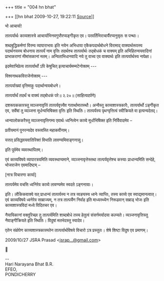 +++
title = "004 hn bhat"

+++
[[hn bhat	2009-10-27, 19:22:11 [Source](https://groups.google.com/g/bvparishat/c/eP1WQkb_zck)]]



भो आचार्या!

तात्पर्यार्थः काव्यशास्त्रे आचार्याभिनवगुप्तैरप्यङ्गीकृत एव। परवर्तिभिराचार्यैरप्यनुसृतः स पन्थाः।

शब्दबुद्धिकर्मणां विरम्य व्यापाराभावः इति नयेन अभिधाया एकैकपदार्थबोधने विरामाद् वाक्यार्थरूपस्य पदार्थनयस्य बोधनाय तात्पर्यं नाम वृत्तिः तदर्थश्च तात्पर्यार्थः तद्बोधकं च वाक्यम् इति अभिहितन्वयवादिनां प्राभाकराणां मीमांसकानां मतम्। अन्विताभिधानवादि नये तु वाच्य एव वाक्यार्थः इति तात्पर्यार्थस्य नापेक्षा।

इदमेवाभिप्रेत्य तात्पर्यार्थो ऽपि केषुचित् इत्याचार्यमम्मटेनोक्तम् ---

विश्वनाथकविराजेनोक्तम् ---

तात्पर्याख्यां वृत्तिमाहुः पदार्थान्वयबोधने।

तात्पर्यार्थं तदर्थं च वाक्यं तद्बोधकं परे॥ २.२०॥ (साहित्यदर्पणे)

दशरूपककारस्तु व्यञ्जनावृत्तिं तात्पर्यवृत्त्यैव गतार्थामातस्थौ। अन्यैस्तु काव्यशास्त्रकारैः, तात्पर्यार्थो ऽङ्गीकृत एव, सर्वेषां तु व्यञ्जना मूर्धन्यभिषिक्ता वृत्तिः इति स्थितिः। तात्पर्यस्य पृथग्वृत्तित्वं स्वीक्रियते वा इत्यन्यदेतद्।

ध्वन्यालोककरैस्तु व्यञ्जनावृत्तिगम्य एवार्थः ध्वनित्वेन काव्ये मूर्धाभिषिक्त इति निर्विवादमेव –

प्रतीयमानं पुनरन्यदेव वस्त्वस्ति महाकवीनाम्।

यत्तत् प्रसिद्धवयवातिरिक्तं विभाति लावण्यमिवाङ्गनासु।

इति पूर्वमेव व्यवस्थापितम्।

एवं काव्यविषये व्यापारत्रयमिति व्यवस्थाप्यमाने, व्यञ्जनावृत्तेस्तथा तात्पर्यवृत्तेश्च कस्याः प्राधान्यमिति सन्देहे, भोजराजेन एवमादिष्टम् –



\[नात्र विचारणा कार्या\]



तात्पर्यमेव वचसि ध्वनिरेव काव्ये लावण्यमेव स्वदते ऽङ्गनायाः।



इति। लौकिकवाक्ये यत् प्राधान्यं तात्पर्यस्य न तत्र व्यङ्यस्य ध्वनेः व्याप्तिः, तस्य काव्ये एव स्वाद्यमानत्वात्। एवं काव्यविषये ध्वनेरेव साम्राज्यम्, न तत्र तात्पर्येण निर्वाह इति माध्यस्थ्येन निरूढवान् सम्राड् भोजः इति काव्यशास्त्रविदां मध्ये विदितचर एव।

नैयायिकानां वक्तुरिच्छा तु तात्पर्यमिति शाब्दबोधे तस्य हेतुत्वं संसर्गमर्यादया कल्प्यते। व्यञ्जनावृत्तिस्तु नैवाङ्गीक्रियते इति स्थितिः। विदुषां मतभेदस्तु स्यादेव।

एतेन संक्षेपेण काव्यशास्त्रकारमतेन तात्पर्यार्थविषये विचारो ऽत्र प्रस्तुतः। शेषे शिष्टा विदुष एव प्रमाणम्।

  

2009/10/27 JSRA Prasad \<[jsrap...@gmail.com]()\>



  
  
  
--  
Hari Narayana Bhat B.R.  
EFEO,  
PONDICHERRY  

